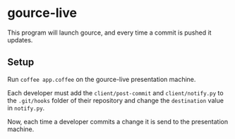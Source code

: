 gource-live
===========

This program will launch gource, and every time a commit is pushed it updates.

Setup
-----
Run `coffee app.coffee` on the gource-live presentation machine.

Each developer must add the `client/post-commit` and `client/notify.py` to the `.git/hooks` folder of their repository and change the `destination` value in `notify.py`.

Now, each time a developer commits a change it is send to the presentation machine.